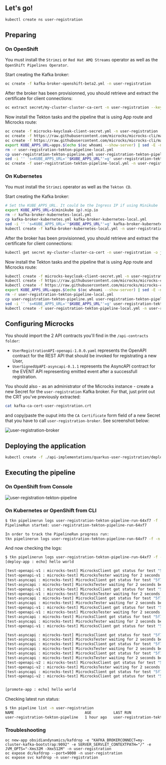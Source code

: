 
## Let's go!

```sh
kubectl create ns user-registration
```

## Preparing 

### On OpenShift

You must install the `Strimzi` or `Red Hat AMQ Streams` operator as well as the `OpenShift Pipelines Operator`.

Start creating the Kafka broker:

```sh
oc create -f kafka-broker-openshift-beta2.yml -n user-registration
```

After the broker has been provisionned, you should retrieve and extract the certificate for client connections:

```sh
oc extract secret/my-cluster-cluster-ca-cert -n user-registration --keys=ca.crt --to=- > kafka-ca-cert-user-registration.crt
```

Now install the Tekton tasks and the pipeline that is using App route and Microcks route:

```sh
oc create -f microcks-keycloak-client-secret.yml -n user-registration
oc create -f https://raw.githubusercontent.com/microcks/microcks-cli/master/tekton/echo-hello-world-task.yaml -n user-registration
oc create -f https://raw.githubusercontent.com/microcks/microcks-cli/master/tekton/microcks-test-with-secret.yaml -n user-registration
export KUBE_APPS_URL=apps.$(echo $(oc whoami --show-server) | sed -E -n 's=https://api.(.*):6443=\1=p')
rm -r user-registration-tekton-pipeline-local.yml
cp user-registration-tekton-pipeline.yml user-registration-tekton-pipeline-local.yml
sed -i '' 's=KUBE_APPS_URL='"$KUBE_APPS_URL"'=g' user-registration-tekton-pipeline-local.yml
oc create -f user-registration-tekton-pipeline-local.yml -n user-registration
```

### On Kubernetes

You must install the `Strimzi` operator as well as the `Tekton CD`.

Start creating the Kafka broker:

```sh
# Set the KUBE_APPS_URL. It could be the Ingress IP if using Minikube
export KUBE_APPS_URL=$(minikube ip).nip.io
rm -r kafka-broker-kubernetes-local.yml
cp kafka-broker-kubernetes.yml kafka-broker-kubernetes-local.yml
sed -i '' 's=KUBE_APPS_URL='"$KUBE_APPS_URL"'=g' kafka-broker-kubernetes-local.yml
kubectl create -f kafka-broker-kubernetes-local.yml -n user-registration
```

After the broker has been provisionned, you should retrieve and extract the certificate for client connections:

```sh
kubectl get secret my-cluster-cluster-ca-cert -n user-registration -o jsonpath='{.data.ca\.crt}' | base64 -D > kafka-ca-cert-user-registration.crt
```

Now install the Tekton tasks and the pipeline that is using App route and Microcks route:

```sh
kubectl create -f microcks-keycloak-client-secret.yml -n user-registration
kubectl create -f https://raw.githubusercontent.com/microcks/microcks-cli/master/tekton/echo-hello-world-task.yaml -n user-registration
kubectl create -f https://raw.githubusercontent.com/microcks/microcks-cli/master/tekton/microcks-test-with-secret.yaml -n user-registration
export KUBE_APPS_URL=apps.$(echo $(oc whoami --show-server) | sed -E -n 's=https://api.(.*):6443=\1=p')
rm -r user-registration-tekton-pipeline-local.yml
cp user-registration-tekton-pipeline.yml user-registration-tekton-pipeline-local.yml
sed -i '' 's=KUBE_APPS_URL='"$KUBE_APPS_URL"'=g' user-registration-tekton-pipeline-local.yml
kubectl create -f user-registration-tekton-pipeline-local.yml -n user-registration
```

## Configuring Microcks

You should import the 2 API contracts you'll find in the `/api-contracts folder`:
* `UserRegistrationAPI-openapi-1.0.0.yaml` represents the OpenAPI contract for the REST API that should be invoked for registrating a new User,
* `UserSignedUpAPI-asyncapi-0.1.1` represents the AsyncAPI contract for the EVENT API representing emitted event after a successfull registration. 

You should also - as an administrator of the Microcks instance - create a new Secret for the `user-registration` Kafka broker.
For that, just print out the CRT you've previously extracted:

```sh
cat kafka-ca-cert-user-registration.crt
```

and copy/paste the ouput into the `CA Certificate` form field of a new Secret that you have to call `user-registration-broker`. See screenshot below:

![user-registration-broker](./assets/user-registration-broker-secret.png)


## Deploying the application

```sh
kubectl create -f ./api-implementations/quarkus-user-registration/deployment.yml -n user-registration
```

## Executing the pipeline

### On OpenShift from Console

![user-registration-tekton-pipeline](./assets/user-registration-tekton-pipeline.png)

### On Kubernetes or OpenShift from CLI

```sh
$ tkn pipelinerun logs user-registration-tekton-pipeline-run-64xf7 -f -n user-registration
PipelineRun started: user-registration-tekton-pipeline-run-64xf7

In order to track the PipelineRun progress run:
tkn pipelinerun logs user-registration-tekton-pipeline-run-64xf7 -f -n user-registration
```

And now checking the logs: 

```sh
$ tkn pipelinerun logs user-registration-tekton-pipeline-run-64xf7 -f -n user-registration
[deploy-app : echo] hello world

[test-openapi-v1 : microcks-test] MicrocksClient got status for test "5f76e969dcba620f6d21008d" - success: false, inProgress: true 
[test-openapi-v1 : microcks-test] MicrocksTester waiting for 2 seconds before checking again or exiting.
[test-asyncapi : microcks-test] MicrocksClient got status for test "5f76e96bdcba620f6d21008e" - success: false, inProgress: true 
[test-asyncapi : microcks-test] MicrocksTester waiting for 2 seconds before checking again or exiting.
[test-openapi-v1 : microcks-test] MicrocksClient got status for test "5f76e969dcba620f6d21008d" - success: false, inProgress: true 
[test-openapi-v1 : microcks-test] MicrocksTester waiting for 2 seconds before checking again or exiting.
[test-asyncapi : microcks-test] MicrocksClient got status for test "5f76e96bdcba620f6d21008e" - success: false, inProgress: true 
[test-asyncapi : microcks-test] MicrocksTester waiting for 2 seconds before checking again or exiting.
[test-openapi-v1 : microcks-test] MicrocksClient got status for test "5f76e969dcba620f6d21008d" - success: false, inProgress: true 
[test-openapi-v1 : microcks-test] MicrocksTester waiting for 2 seconds before checking again or exiting.
[test-asyncapi : microcks-test] MicrocksClient got status for test "5f76e96bdcba620f6d21008e" - success: false, inProgress: true 
[test-asyncapi : microcks-test] MicrocksTester waiting for 2 seconds before checking again or exiting.
[test-openapi-v1 : microcks-test] MicrocksClient got status for test "5f76e969dcba620f6d21008d" - success: true, inProgress: false 

[test-asyncapi : microcks-test] MicrocksClient got status for test "5f76e96bdcba620f6d21008e" - success: false, inProgress: true 
[test-asyncapi : microcks-test] MicrocksTester waiting for 2 seconds before checking again or exiting.
[test-asyncapi : microcks-test] MicrocksClient got status for test "5f76e96bdcba620f6d21008e" - success: false, inProgress: true 
[test-asyncapi : microcks-test] MicrocksTester waiting for 2 seconds before checking again or exiting.
[test-asyncapi : microcks-test] MicrocksClient got status for test "5f76e96bdcba620f6d21008e" - success: false, inProgress: true 
[test-asyncapi : microcks-test] MicrocksTester waiting for 2 seconds before checking again or exiting.
[test-openapi-v2 : microcks-test] MicrocksClient got status for test "5f76e975dcba620f6d210091" - success: false, inProgress: true 
[test-openapi-v2 : microcks-test] MicrocksTester waiting for 2 seconds before checking again or exiting.
[test-asyncapi : microcks-test] MicrocksClient got status for test "5f76e96bdcba620f6d21008e" - success: true, inProgress: false 
[test-openapi-v2 : microcks-test] MicrocksClient got status for test "5f76e975dcba620f6d210091" - success: true, inProgress: false 


[promote-app : echo] hello world
```

Checking latest run status:

```sh
$ tkn pipeline list -n user-registration
NAME                                AGE          LAST RUN                                      STARTED         DURATION     STATUS
user-registration-tekton-pipeline   1 hour ago   user-registration-tekton-pipeline-run-64xf7   3 minutes ago   34 seconds   Succeeded
```

### Troubleshooting

```
oc new-app obsidiandynamics/kafdrop -e "KAFKA_BROKERCONNECT=my-cluster-kafka-bootstrap:9092" -e SERVER_SERVLET_CONTEXTPATH="/" -e JVM_OPTS="-Xms32M -Xmx512M" -n user-registration
oc expose dc/kafdrop --port=9000 -n user-registration
oc expose svc kafdrop -n user-registration
```
